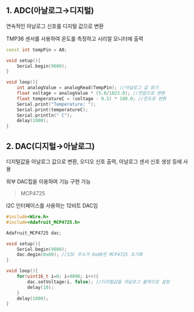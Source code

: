 ## 1. ADC(아날로그→디지털)

연속적인 아날로그 신호를 디지털 값으로 변환

TMP36 센서를 사용하여 온도를 측정하고 시리얼 모니터에 출력

```cpp
const int tempPin = A0;

void setup(){
	Serial.begin(9600);
}

void loop(){
	int analogValue = analogRead(TempPin); //아날로그 값 읽기
	float voltage = analogValue * (5.0/1023.0); //전압으로 변환
	float temperatureC = (voltage - 0.5) * 100.0; //온도로 변환
	Serial.print("Temperature: ");
	Serial.print(temperatureC);
	Serial.println(" C");
	delay(1000);
}
```

## 2. DAC(디지털→아날로그)

디지털값을 아날로그 값으로 변환, 오디오 신호 출력, 아날로그 센서 신호 생성 등에 사용

외부 DAC칩을 이용하여 기능 구현 가능

> MCP4725
> 

I2C 인터페이스를 사용하는 12비트 DAC임

```cpp
#include<Wire.h>
#include<Adafruit_MCP4725.h>

Adafruit_MCP4725 dac;

void setup(){
	Serial.begin(9600);
	dac.degin(0x60); //I2C 주소가 0x60인 MCP4725 초기화
}

void loop(){
	for(uint16_t i=0; i<4096; i++){
		dac.setVoltage(i, false); //디지털값을 아날로그 출력으로 설정
		delay(10);
	}
	delay(1000);
}
```

